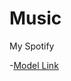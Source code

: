 # Music

My Spotify

-[Model Link](https://app.eraser.io/workspace/p5FnbRLVB75FOxxtQDaw?origin=share)
